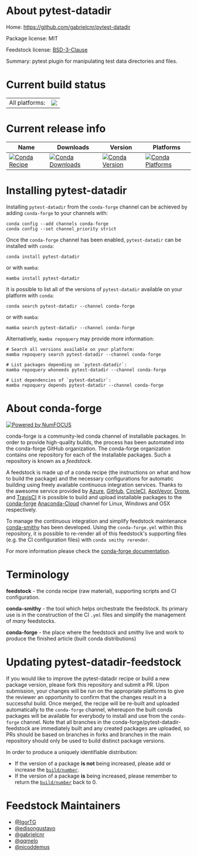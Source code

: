 About pytest-datadir
====================

Home: https://github.com/gabrielcnr/pytest-datadir

Package license: MIT

Feedstock license: [BSD-3-Clause](https://github.com/conda-forge/pytest-datadir-feedstock/blob/main/LICENSE.txt)

Summary: pytest plugin for manipulating test data directories and files.

Current build status
====================


<table><tr><td>All platforms:</td>
    <td>
      <a href="https://dev.azure.com/conda-forge/feedstock-builds/_build/latest?definitionId=3268&branchName=main">
        <img src="https://dev.azure.com/conda-forge/feedstock-builds/_apis/build/status/pytest-datadir-feedstock?branchName=main">
      </a>
    </td>
  </tr>
</table>

Current release info
====================

| Name | Downloads | Version | Platforms |
| --- | --- | --- | --- |
| [![Conda Recipe](https://img.shields.io/badge/recipe-pytest--datadir-green.svg)](https://anaconda.org/conda-forge/pytest-datadir) | [![Conda Downloads](https://img.shields.io/conda/dn/conda-forge/pytest-datadir.svg)](https://anaconda.org/conda-forge/pytest-datadir) | [![Conda Version](https://img.shields.io/conda/vn/conda-forge/pytest-datadir.svg)](https://anaconda.org/conda-forge/pytest-datadir) | [![Conda Platforms](https://img.shields.io/conda/pn/conda-forge/pytest-datadir.svg)](https://anaconda.org/conda-forge/pytest-datadir) |

Installing pytest-datadir
=========================

Installing `pytest-datadir` from the `conda-forge` channel can be achieved by adding `conda-forge` to your channels with:

```
conda config --add channels conda-forge
conda config --set channel_priority strict
```

Once the `conda-forge` channel has been enabled, `pytest-datadir` can be installed with `conda`:

```
conda install pytest-datadir
```

or with `mamba`:

```
mamba install pytest-datadir
```

It is possible to list all of the versions of `pytest-datadir` available on your platform with `conda`:

```
conda search pytest-datadir --channel conda-forge
```

or with `mamba`:

```
mamba search pytest-datadir --channel conda-forge
```

Alternatively, `mamba repoquery` may provide more information:

```
# Search all versions available on your platform:
mamba repoquery search pytest-datadir --channel conda-forge

# List packages depending on `pytest-datadir`:
mamba repoquery whoneeds pytest-datadir --channel conda-forge

# List dependencies of `pytest-datadir`:
mamba repoquery depends pytest-datadir --channel conda-forge
```


About conda-forge
=================

[![Powered by
NumFOCUS](https://img.shields.io/badge/powered%20by-NumFOCUS-orange.svg?style=flat&colorA=E1523D&colorB=007D8A)](https://numfocus.org)

conda-forge is a community-led conda channel of installable packages.
In order to provide high-quality builds, the process has been automated into the
conda-forge GitHub organization. The conda-forge organization contains one repository
for each of the installable packages. Such a repository is known as a *feedstock*.

A feedstock is made up of a conda recipe (the instructions on what and how to build
the package) and the necessary configurations for automatic building using freely
available continuous integration services. Thanks to the awesome service provided by
[Azure](https://azure.microsoft.com/en-us/services/devops/), [GitHub](https://github.com/),
[CircleCI](https://circleci.com/), [AppVeyor](https://www.appveyor.com/),
[Drone](https://cloud.drone.io/welcome), and [TravisCI](https://travis-ci.com/)
it is possible to build and upload installable packages to the
[conda-forge](https://anaconda.org/conda-forge) [Anaconda-Cloud](https://anaconda.org/)
channel for Linux, Windows and OSX respectively.

To manage the continuous integration and simplify feedstock maintenance
[conda-smithy](https://github.com/conda-forge/conda-smithy) has been developed.
Using the ``conda-forge.yml`` within this repository, it is possible to re-render all of
this feedstock's supporting files (e.g. the CI configuration files) with ``conda smithy rerender``.

For more information please check the [conda-forge documentation](https://conda-forge.org/docs/).

Terminology
===========

**feedstock** - the conda recipe (raw material), supporting scripts and CI configuration.

**conda-smithy** - the tool which helps orchestrate the feedstock.
                   Its primary use is in the construction of the CI ``.yml`` files
                   and simplify the management of *many* feedstocks.

**conda-forge** - the place where the feedstock and smithy live and work to
                  produce the finished article (built conda distributions)


Updating pytest-datadir-feedstock
=================================

If you would like to improve the pytest-datadir recipe or build a new
package version, please fork this repository and submit a PR. Upon submission,
your changes will be run on the appropriate platforms to give the reviewer an
opportunity to confirm that the changes result in a successful build. Once
merged, the recipe will be re-built and uploaded automatically to the
`conda-forge` channel, whereupon the built conda packages will be available for
everybody to install and use from the `conda-forge` channel.
Note that all branches in the conda-forge/pytest-datadir-feedstock are
immediately built and any created packages are uploaded, so PRs should be based
on branches in forks and branches in the main repository should only be used to
build distinct package versions.

In order to produce a uniquely identifiable distribution:
 * If the version of a package **is not** being increased, please add or increase
   the [``build/number``](https://docs.conda.io/projects/conda-build/en/latest/resources/define-metadata.html#build-number-and-string).
 * If the version of a package **is** being increased, please remember to return
   the [``build/number``](https://docs.conda.io/projects/conda-build/en/latest/resources/define-metadata.html#build-number-and-string)
   back to 0.

Feedstock Maintainers
=====================

* [@IgorTG](https://github.com/IgorTG/)
* [@edisongustavo](https://github.com/edisongustavo/)
* [@gabrielcnr](https://github.com/gabrielcnr/)
* [@gqmelo](https://github.com/gqmelo/)
* [@nicoddemus](https://github.com/nicoddemus/)

